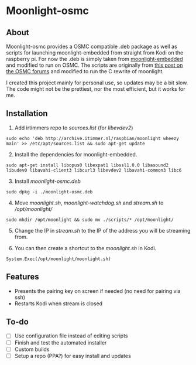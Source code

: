 # Moonlight-osmc
## About
Moonlight-osmc provides a OSMC compatible .deb package as well as scripts for launching moonlight-embedded from straight from Kodi on the raspberry pi. For now the .deb is simply taken from [moonlight-embedded](https://github.com/irtimmer/moonlight-embedded) and modified to run on OSMC. The scripts are originally from [this post on the OSMC forums](https://discourse.osmc.tv/t/limelight-embedded-and-osmc/1884/18) and modified to run the C rewrite of moonlight.

I created this project mainly for personal use, so updates may be a bit slow. The code might not be the prettiest, nor the most efficient, but it works for me.

## Installation
1. Add irtimmers repo to *sources.list* (for *libevdev2*)
```
sudo echo 'deb http://archive.itimmer.nl/raspbian/moonlight wheezy main' >> /etc/apt/sources.list && sudo apt-get update
```

2. Install the dependencies for moonlight-embedded.
```
sudo apt-get install libopus0 libexpat1 libssl1.0.0 libasound2 libudev0 libavahi-client3 libcurl3 libevdev2 libavahi-common3 libc6
```

3. Install *moonlight-osmc.deb*
```
sudo dpkg -i ./moonlight-osmc.deb
```

4. Move *moonlight.sh*, *moonlight-watchdog.sh* and *stream.sh* to */opt/moonlight/*
```
sudo mkdir /opt/moonlight && sudo mv ./scripts/* /opt/moonlight/
```

5. Change the IP in *stream.sh* to the IP of the address you will be streaming from. 

6. You can then create a shortcut to the *moonlight.sh* in Kodi.
```
System.Exec(/opt/moonlight/moonlight.sh)
```

## Features
- Presents the pairing key on screen if needed (no need for pairing via ssh)
- Restarts Kodi when stream is closed

## To-do
- [ ] Use configuration file instead of editing scripts
- [ ] Finish and test the automated installer
- [ ] Custom builds
- [ ] Setup a repo (PPA?) for easy install and updates